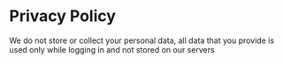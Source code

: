 # Privacy Policy
We do not store or collect your personal data, all data that you provide is used only while logging in and not stored on our servers
